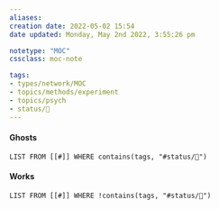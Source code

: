 ```yaml
---
aliases:
creation date: 2022-05-02 15:54
date updated: Monday, May 2nd 2022, 3:55:26 pm

notetype: "MOC"
cssclass: moc-note

tags: 
- types/network/MOC
- topics/methods/experiment 
- topics/psych
- status/🌱
---
```



#### Ghosts
```dataview
LIST FROM [[#]] WHERE contains(tags, "#status/👻")
```

#### Works
```dataview
LIST FROM [[#]] WHERE !contains(tags, "#status/👻")
```
